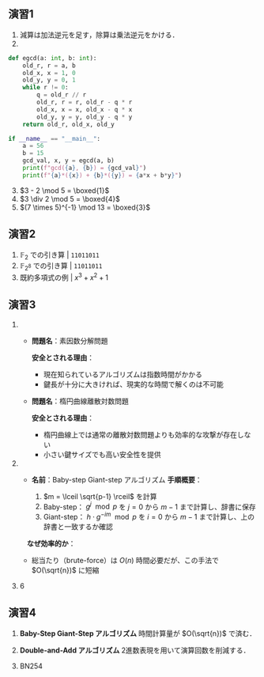 ## 演習1

1. 減算は加法逆元を足す，除算は乗法逆元をかける．
2. 
```python
def egcd(a: int, b: int):
    old_r, r = a, b
    old_x, x = 1, 0
    old_y, y = 0, 1
    while r != 0:
        q = old_r // r
        old_r, r = r, old_r - q * r
        old_x, x = x, old_x - q * x
        old_y, y = y, old_y - q * y
    return old_r, old_x, old_y

if __name__ == "__main__":
    a = 56
    b = 15
    gcd_val, x, y = egcd(a, b)
    print(f"gcd({a}, {b}) = {gcd_val}")
    print(f"{a}*({x}) + {b}*({y}) = {a*x + b*y}")
```

3. $3 - 2 \mod 5 = \boxed{1}$
4. $3 \div 2 \mod 5 = \boxed{4}$
5. $(7 \times 5)^{-1} \mod 13 = \boxed{3}$

## 演習2

1. $\mathbb{F}_2$ での引き算 | `11011011`
2. $\mathbb{F}_{2^8}$ での引き算 | `11011011`
3. 既約多項式の例 | $x^3 + x^2 + 1$

## 演習3

1. * **問題名**：素因数分解問題

     **安全とされる理由**：

     * 現在知られているアルゴリズムは指数時間がかかる
     * 鍵長が十分に大きければ、現実的な時間で解くのは不可能
   * **問題名**：楕円曲線離散対数問題

     **安全とされる理由**：

     * 楕円曲線上では通常の離散対数問題よりも効率的な攻撃が存在しない
     * 小さい鍵サイズでも高い安全性を提供

2. * **名前**：Baby-step Giant-step アルゴリズム
     **手順概要**：

     1. $m = \lceil \sqrt{p-1} \rceil$ を計算
     2. Baby-step： $g^j \mod p$ を $j = 0$ から $m-1$ まで計算し、辞書に保存
     3. Giant-step： $h \cdot g^{-im} \mod p$ を $i = 0$ から $m-1$ まで計算し、上の辞書と一致するか確認

    　**なぜ効率的か**：

      * 総当たり（brute-force）は $O(n)$ 時間必要だが、この手法で $O(\sqrt{n})$ に短縮

3. $6$

## 演習4

1. **Baby-Step Giant-Step アルゴリズム**
   時間計算量が $O(\sqrt{n})$ で済む．

2. **Double-and-Add アルゴリズム**
   2進数表現を用いて演算回数を削減する．

3. BN254